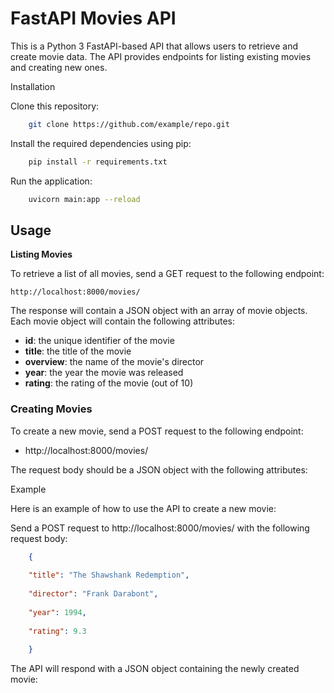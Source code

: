 # FastAPI Movies API

This is a Python 3 FastAPI-based API that allows users to retrieve and create movie data. The API provides endpoints for listing existing movies and creating new ones.

 
Installation

Clone this repository:
```bash
    git clone https://github.com/example/repo.git
```

Install the required dependencies using pip:
```bash
    pip install -r requirements.txt
```
  

Run the application:
```bash
    uvicorn main:app --reload
```
## Usage

  

**Listing Movies**

To retrieve a list of all movies, send a GET request to the following endpoint:

    http://localhost:8000/movies/

  

The response will contain a JSON object with an array of movie objects. Each movie object will contain the following attributes:

  

 - **id**: the unique identifier of the movie
 - **title**: the title of the movie
 - **overview**: the name of the movie's director
 - **year**: the year the movie was released
 - **rating**: the rating of the movie (out of 10)

### Creating Movies

To create a new movie, send a POST request to the following endpoint:

 - http://localhost:8000/movies/

The request body should be a JSON object with the following attributes:



Example

Here is an example of how to use the API to create a new movie:

Send a POST request to http://localhost:8000/movies/ with the following request body:
```json
    {
    
    "title": "The Shawshank Redemption",
    
    "director": "Frank Darabont",
    
    "year": 1994,
    
    "rating": 9.3
    
    }
```

The API will respond with a JSON object containing the newly created movie:

